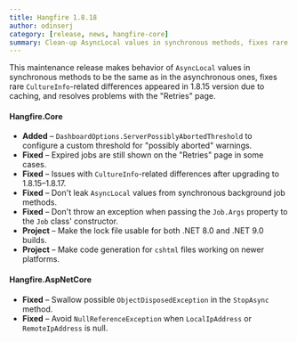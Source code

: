 ```yaml
---
title: Hangfire 1.8.18
author: odinserj
category: [release, news, hangfire-core]
summary: Clean-up AsyncLocal values in synchronous methods, fixes rare `CultureInfo` issue after upgrading to 1.8.15 and resolves problems with the "Retries" page.
---
```


This maintenance release makes behavior of `AsyncLocal` values in synchronous methods to be the same as in the asynchronous ones, fixes rare `CultureInfo`-related differences appeared in 1.8.15 version due to caching, and resolves problems with the "Retries" page.

#### Hangfire.Core

* **Added** – `DashboardOptions.ServerPossiblyAbortedThreshold` to configure a custom threshold for "possibly aborted" warnings.
* **Fixed** – Expired jobs are still shown on the "Retries" page in some cases.
* **Fixed** – Issues with `CultureInfo`-related differences after upgrading to 1.8.15–1.8.17.
* **Fixed** – Don't leak `AsyncLocal` values from synchronous background job methods.
* **Fixed** – Don't throw an exception when passing the `Job.Args` property to the `Job` class' constructor.
* **Project** – Make the lock file usable for both .NET 8.0 and .NET 9.0 builds.
* **Project** – Make code generation for `cshtml` files working on newer platforms.

#### Hangfire.AspNetCore

* **Fixed** – Swallow possible `ObjectDisposedException` in the `StopAsync` method.
* **Fixed** – Avoid `NullReferenceException` when `LocalIpAddress` or `RemoteIpAddress` is null.

